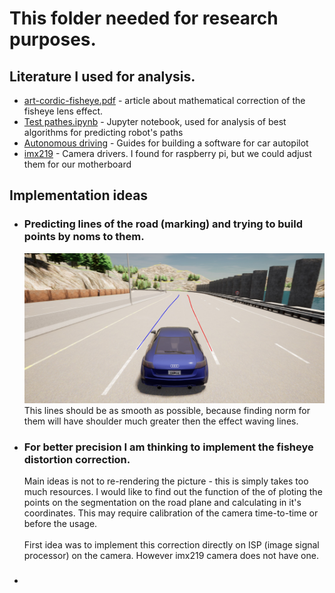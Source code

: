 # This folder needed for research purposes.

## Literature I used for analysis.
- [art-cordic-fisheye.pdf](./art-cordic-fisheye.pdf) - article about mathematical correction of the fisheye lens effect.
- [Test pathes.ipynb](./Test%20pathes.ipynb) - Jupyter notebook, used for analysis of best algorithms for predicting robot's paths
- [Autonomous driving](https://thomasfermi.github.io/Algorithms-for-Automated-Driving/Introduction/intro.html) - Guides for building a software for car autopilot
- [imx219](https://github.com/raspberrypi/linux/blob/rpi-4.19.y/drivers/media/i2c/imx219.c) - Camera drivers. I found for raspberry pi, but we could adjust them for our motherboard


## Implementation ideas
- ###  Predicting lines of the road (marking) and trying to build points by noms to them.
  ![img.png](img.png "Marking predictions")
    This lines should be as smooth as possible, because finding norm for them will have shoulder much greater then the effect waving lines.


- ### For better precision I am thinking to implement the fisheye distortion correction.
    Main ideas is not to re-rendering the picture - this is simply takes too much resources. I would like to find out the function of the of ploting the points on the segmentation on the road plane and calculating in it's coordinates. This may require calibration of the camera time-to-time or before the usage. \
    \
    First idea was to implement this correction directly on ISP (image signal processor) on the camera. However imx219 camera does not have one. 

- ###